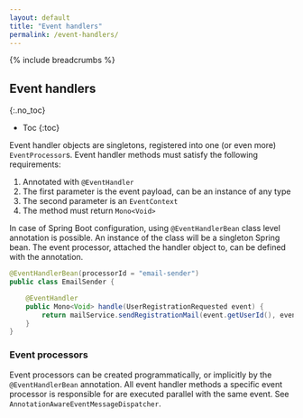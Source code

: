 ```yaml
---
layout: default
title: "Event handlers"
permalink: /event-handlers/
---
```


{% include breadcrumbs %}

## Event handlers
{:.no_toc}

* Toc
{:toc}

Event handler objects are singletons, registered into one (or even more) `EventProcessor`s. Event handler methods must satisfy
the following requirements:

1. Annotated with `@EventHandler`
2. The first parameter is the event payload, can be an instance of any type
3. The second parameter is an `EventContext`
4. The method must return `Mono<Void>`

In case of Spring Boot configuration, using `@EventHandlerBean` class level annotation is possible. An instance of the class will be a singleton
Spring bean. The event processor, attached the handler object to, can be defined with the annotation.

```java
@EventHandlerBean(processorId = "email-sender")
public class EmailSender {

    @EventHandler
    public Mono<Void> handle(UserRegistrationRequested event) {
        return mailService.sendRegistrationMail(event.getUserId(), event.getEmail(), event.getUsername());
    }
}
```

### Event processors

Event processors can be created programmatically, or implicitly by the `@EventHandlerBean` annotation. All event handler methods a specific
event processor is responsible for are executed parallel with the same event. See `AnnotationAwareEventMessageDispatcher`.
